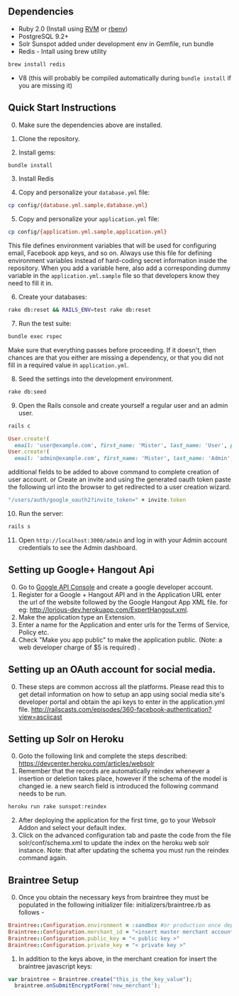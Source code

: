 ## Dependencies

* Ruby 2.0 (Install using [RVM](https://rvm.io/) or [rbenv](https://github.com/sstephenson/rbenv))
* PostgreSQL 9.2+
* Solr Sunspot added under development env in Gemfile, run bundle
* Redis - Intall using brew utility
```bash
brew install redis
```
* V8 (this will probably be compiled automatically during `bundle install` if you are missing it)

## Quick Start Instructions

0. Make sure the dependencies above are installed.

1. Clone the repository.

2. Install gems:
```bash
bundle install
```
3. Install Redis

4. Copy and personalize your `database.yml` file:
```bash
cp config/{database.yml.sample,database.yml}
```

5. Copy and personalize your `application.yml` file:
```bash
cp config/{application.yml.sample,application.yml}
```
   This file defines environment variables that will be used for configuring email, Facebook app keys, and so on. Always use this file for defining environment variables instead of hard-coding secret information inside the repository. When you add a variable here, also add a corresponding dummy variable in the `application.yml.sample` file so that developers know they need to fill it in.

6. Create your databases:
```bash
rake db:reset && RAILS_ENV=test rake db:reset
```
7. Run the test suite:
```bash
bundle exec rspec
```
Make sure that everything passes before proceeding. If it doesn't, then chances are that you either are missing a dependency, or that you did not fill in a required value in `application.yml`.

8. Seed the settings into the development environment.
```bash
rake db:seed
```

9. Open the Rails console and create yourself a regular user and an admin user.

```bash
rails c
```

```ruby
User.create!(
  email: 'user@example.com', first_name: 'Mister', last_name: 'User', password: '12345678', admin: false)
User.create!(
  email: 'admin@example.com', first_name: 'Mister', last_name: 'Admin', password: '12345678', admin: true)
```

additional fields to be added to above command to complete creation of user account.
or Create an invite and using the generated oauth token paste the following url into the browser to get redirected to 
a user creation wizard. 

```ruby
"/users/auth/google_oauth2?invite_token=" + invite.token
```

10. Run the server:
```bash
rails s
```

11. Open `http://localhost:3000/admin` and log in with your Admin account credentials to see the Admin dashboard.

## Setting up Google+ Hangout Api

0. Go to [Google API Console](https://code.google.com/apis/console) and create a google developer account. 
1. Register for a Google + Hangout API and in the Application URL enter the url of the website followed by the Google Hangout App XML file. for eg:  http://lorious-dev.herokuapp.com/ExpertHangout.xml.
2. Make the application type an Extension.
3. Enter a name for the Application and enter urls for the Terms of Service, Policy etc.
4. Check "Make you app public" to make the application public. (Note: a web developer charge of $5 is required) .


## Setting up an OAuth account for social media.
0. These steps are common accross all the platforms. Please read this to get detail information on how to setup an app using social media site's developer portal and obtain the api keys to enter in the application.yml file.
http://railscasts.com/episodes/360-facebook-authentication?view=asciicast

## Setting up Solr on Heroku

0. Goto the following link and complete the steps described: https://devcenter.heroku.com/articles/websolr
1. Remember that the records are automatically reindex whenever a insertion or deletion takes place, however if the schema of the model is changed ie. a new search field is introduced the following command needs to be run. 

```bash
heroku run rake sunspot:reindex
```
2. After deploying the application for the first time, go to your Websolr Addon and select your default index. 
3. Click on the advanced configuration tab and paste the code from the file solr/conf/schema.xml to update the index on the heroku web solr instance. Note: that after updating the schema you must run the reindex command again.

## Braintree Setup 
0. Once you obtain the necessary keys from braintree they must be populated in the following initializer file: initializers/braintree.rb as follows - 

```ruby
Braintree::Configuration.environment = :sandbox #or production once deployed
Braintree::Configuration.merchant_id = "<insert master merchant account id, service fee will be disbursed here>"
Braintree::Configuration.public_key = "< public key >"
Braintree::Configuration.private_key = "< private key >"
```

1. In addition to the keys above, in the merchant creation for insert the braintree javascript keys:

```javascript
var braintree = Braintree.create("this_is_the_key_value");
  braintree.onSubmitEncryptForm('new_merchant');
```



